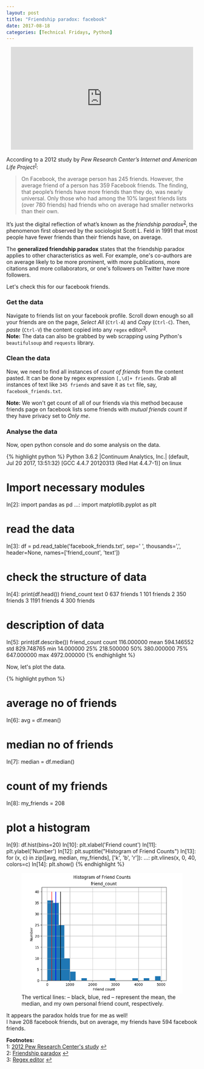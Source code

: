 ```yaml
---
layout: post
title: "Friendship paradox: facebook"
date: 2017-08-18
categories: [Technical Fridays, Python]
---
```


<div style="text-align: center">
<iframe src="https://giphy.com/embed/3o6Zt6c6km1BV9WeTm" width="480" height="270" frameBorder="0" class="giphy-embed" allowFullScreen></iframe>
</div>

According to a 2012 study by <cite>Pew Research Center’s Internet and American Life Project<sup id="a1">[1](#myfootnote1)</sup></cite>:  
> On Facebook, the average person has 245 friends. However, the average friend of a person has 359 Facebook friends. The finding, that people’s friends have more friends than they do, was nearly universal.
Only those who had among the 10% largest friends lists (over 780 friends) had friends who on average had smaller networks than their own.

It’s just the digital reflection of what’s known as the *friendship paradox*<sup id="a2">[2](#myfootnote2)</sup>, the phenomenon first observed by the sociologist Scott L. Feld in 1991 that most people have fewer friends than their friends have, on average.

The **generalized friendship paradox** states that the friendship paradox applies to other characteristics as well. For example, one's co-authors are on average likely to be more prominent, with more publications, more citations and more collaborators, or one's followers on Twitter have more followers.

Let's check this for our facebook friends.

### Get the data
Navigate to friends list on your facebook profile. Scroll down enough so all your friends are on the page, *Select All* (`Ctrl-A`) and *Copy* (`Ctrl-C`). Then, *paste* (`Ctrl-V`) the content copied into any `regex` editor<sup id="a3">[3](#myfootnote3)</sup>.  
**Note:** The data can also be grabbed by web scrapping using Python's `beautifulsoup` and `requests` library.

### Clean the data
Now, we need to find all instances of *count of friends* from the content pasted. It can be done by regex expression `[,\d]+ friends`. Grab all instances of text like `345 friends` and save it as `txt` file, say, `facebook_friends.txt`.  

**Note:** We won't get count of all of our friends via this method because friends page on facebook lists some friends with *mutual friends* count if they have privacy set to *Only me*.

### Analyse the data
Now, open python console and do some analysis on the data.

{% highlight python %}
Python 3.6.2 |Continuum Analytics, Inc.| (default, Jul 20 2017, 13:51:32) 
[GCC 4.4.7 20120313 (Red Hat 4.4.7-1)] on linux

# Import necessary modules  
In[2]: import pandas as pd
  ...: import matplotlib.pyplot as plt

# read the data
In[3]: df = pd.read_table('facebook_friends.txt', sep=' ', thousands=',', header=None, names=['friend_count', 'text'])
# check the structure of data
In[4]: print(df.head())
   friend_count     text
0           637  friends
1           101  friends
2           350  friends
3          1191  friends
4           300  friends
# description of data
In[5]: print(df.describe())
       friend_count
count    116.000000
mean     594.146552
std      829.748765
min       14.000000
25%      218.500000
50%      380.000000
75%      647.000000
max     4972.000000
{% endhighlight %}

Now, let's plot the data.

{% highlight python %}
# average no of friends
In[6]: avg = df.mean()
# median no of friends
In[7]: median = df.median()
# count of my friends
In[8]: my_friends = 208

# plot a histogram
In[9]: df.hist(bins=20)
In[10]: plt.xlabel('Friend count')
In[11]: plt.ylabel('Number')
In[12]: plt.suptitle("Histogram of Friend Counts")
In[13]: for (x, c) in zip([avg, median, my_friends], ['k', 'b', 'r']):
   ...:    plt.vlines(x, 0, 40, colors=c)
In[14]: plt.show()
{% endhighlight %}

<figure>
<img src="/img/facebook_friends.png" style="display: block; margin: auto; width: auto; max-width: 100%;">
<figcaption>The vertical lines: – black, blue, red – represent the mean, the median, and my own personal friend count, respectively.</figcaption>
</figure>

It appears the paradox holds true for me as well!  
I have 208 facebook friends, but on average, my friends have 594 facebook friends.

**Footnotes:**  
<a name="myfootnote1"></a>1: [2012 Pew Research Center's study](http://www.pewinternet.org/Reports/2012/Facebook-users.aspx) [↩](#a1)  
<a name="myfootnote2"></a>2: [Friendship paradox](https://en.wikipedia.org/wiki/Friendship_paradox) [↩](#a2)  
<a name="myfootnote3"></a>3: [Regex editor](https://regex101.com/) [↩](#a3)  
